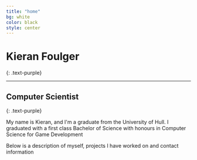 ```yaml
---
title: "home"
bg: white
color: black
style: center
---
```


# Kieran Foulger
{: .text-purple}

-----------------------------

## Computer Scientist
{: .text-purple}


My name is Kieran, and I'm a graduate from the University of Hull. I graduated with a first class Bachelor of Science with honours in Computer Science for Game Development

Below is a description of myself, projects I have worked on and contact information

